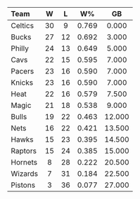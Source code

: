 | Team                             |  W  |  L  |  W%   |   GB   |
|:---------------------------------|:---:|:---:|:-----:|:------:|
| [](/r/bostonceltics) Celtics     | 30  |  9  | 0.769 | 0.000  |
| [](/r/mkebucks) Bucks            | 27  | 12  | 0.692 | 3.000  |
| [](/r/sixers) Philly             | 24  | 13  | 0.649 | 5.000  |
| [](/r/clevelandcavs) Cavs        | 22  | 15  | 0.595 | 7.000  |
| [](/r/pacers) Pacers             | 23  | 16  | 0.590 | 7.000  |
| [](/r/nyknicks) Knicks           | 23  | 16  | 0.590 | 7.000  |
| [](/r/heat) Heat                 | 22  | 16  | 0.579 | 7.500  |
| [](/r/orlandomagic) Magic        | 21  | 18  | 0.538 | 9.000  |
| [](/r/chicagobulls) Bulls        | 19  | 22  | 0.463 | 12.000 |
| [](/r/gonets) Nets               | 16  | 22  | 0.421 | 13.500 |
| [](/r/atlantahawks) Hawks        | 15  | 23  | 0.395 | 14.500 |
| [](/r/torontoraptors) Raptors    | 15  | 24  | 0.385 | 15.000 |
| [](/r/charlottehornets) Hornets  |  8  | 28  | 0.222 | 20.500 |
| [](/r/washingtonwizards) Wizards |  7  | 31  | 0.184 | 22.500 |
| [](/r/detroitpistons) Pistons    |  3  | 36  | 0.077 | 27.000 |